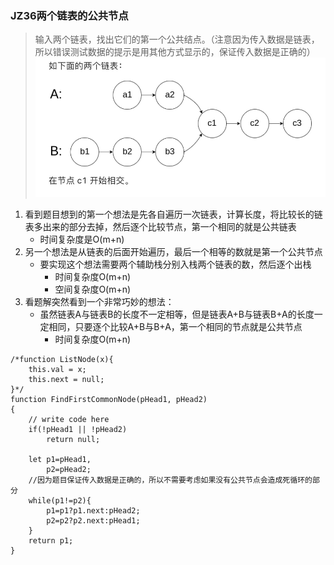 ### JZ36两个链表的公共节点
>输入两个链表，找出它们的第一个公共结点。（注意因为传入数据是链表，所以错误测试数据的提示是用其他方式显示的，保证传入数据是正确的）
![Alt](../剑指offer/img-ref-1.png)

1. 看到题目想到的第一个想法是先各自遍历一次链表，计算长度，将比较长的链表多出来的部分去掉，然后逐个比较节点，第一个相同的就是公共链表
	- 时间复杂度是O(m+n)
2. 另一个想法是从链表的后面开始遍历，最后一个相等的数就是第一个公共节点
	- 要实现这个想法需要两个辅助栈分别入栈两个链表的数，然后逐个出栈
		- 时间复杂度O(m+n)
		- 空间复杂度O(m+n)
3. 看题解突然看到一个非常巧妙的想法：
	- 虽然链表A与链表B的长度不一定相等，但是链表A+B与链表B+A的长度一定相同，只要逐个比较A+B与B+A，第一个相同的节点就是公共节点
		- 时间复杂度O(m+n)

```
/*function ListNode(x){
    this.val = x;
    this.next = null;
}*/
function FindFirstCommonNode(pHead1, pHead2)
{
    // write code here
    if(!pHead1 || !pHead2)
        return null;
    
    let p1=pHead1,
        p2=pHead2;
    //因为题目保证传入数据是正确的，所以不需要考虑如果没有公共节点会造成死循环的部分
    while(p1!=p2){
        p1=p1?p1.next:pHead2;
        p2=p2?p2.next:pHead1;
    }
    return p1;
}
```

